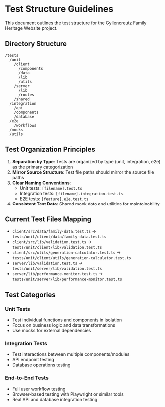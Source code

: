 # Test Structure Guidelines

This document outlines the test structure for the Gyllencreutz Family Heritage Website project.

## Directory Structure

```
/tests
  /unit
    /client
      /components
      /data
      /lib
      /utils
    /server
      /lib
      /routes
    /shared
  /integration
    /api
    /components
    /database
  /e2e
    /workflows
  /mocks
  /utils
```

## Test Organization Principles

1. **Separation by Type**: Tests are organized by type (unit, integration, e2e) as the primary categorization
2. **Mirror Source Structure**: Test file paths should mirror the source file paths
3. **Clear Naming Conventions**: 
   - Unit tests: `[filename].test.ts`
   - Integration tests: `[filename].integration.test.ts`
   - E2E tests: `[feature].e2e.test.ts`
4. **Consistent Test Data**: Shared mock data and utilities for maintainability

## Current Test Files Mapping

- `client/src/data/family-data.test.ts` → `tests/unit/client/data/family-data.test.ts`
- `client/src/lib/validation.test.ts` → `tests/unit/client/lib/validation.test.ts`
- `client/src/utils/generation-calculator.test.ts` → `tests/unit/client/utils/generation-calculator.test.ts`
- `server/lib/validation.test.ts` → `tests/unit/server/lib/validation.test.ts`
- `server/lib/performance-monitor.test.ts` → `tests/unit/server/lib/performance-monitor.test.ts`

## Test Categories

### Unit Tests
- Test individual functions and components in isolation
- Focus on business logic and data transformations
- Use mocks for external dependencies

### Integration Tests
- Test interactions between multiple components/modules
- API endpoint testing
- Database operations testing

### End-to-End Tests
- Full user workflow testing
- Browser-based testing with Playwright or similar tools
- Real API and database integration testing